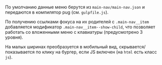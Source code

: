 По умолчанию данные меню берутся из `main-nav/main-nav.json` и передаются в компилятор pug (см. `gulpfile.js`).

По получению ссылками фокуса на их родителей с `.main-nav__item` добавляется модификатор `.main-nav__item--show-child`, что позволяет работать со вложенными меню с клавиатуры (предусмотрено 3 уровня).

На малых ширинах преобразуется в мобильный вид, скрывается/показывается по клику на бургер, если JS включен (на `html` есть класс `js`).
